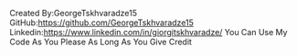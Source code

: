 Created By:GeorgeTskhvaradze15
GitHub:https://github.com/GeorgeTskhvaradze15
Linkedin:https://www.linkedin.com/in/giorgitskhvaradze/
You Can Use My Code As You Please As Long As You Give Credit
